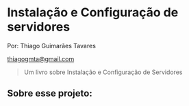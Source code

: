 # Instalação e Configuração de servidores

Por: Thiago Guimarães Tavares

thiagogmta@gmail.com

> Um livro sobre Instalação e Configuração de Servidores

## Sobre esse projeto:



## 

